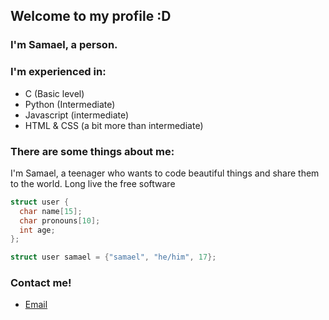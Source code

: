 ## Welcome to my profile :D
### I'm Samael, a person.
### I'm experienced in:
* C (Basic level)
* Python (Intermediate)
* Javascript (intermediate)
* HTML & CSS (a bit more than intermediate)
### There are some things about me:
I'm Samael, a teenager who wants to code beautiful things and share them to the world. Long live the free software
```C
struct user {
  char name[15];
  char pronouns[10];
  int age;
};

struct user samael = {"samael", "he/him", 17};
```
### Contact me!
* [Email](smaelnoc@gmail.com)
